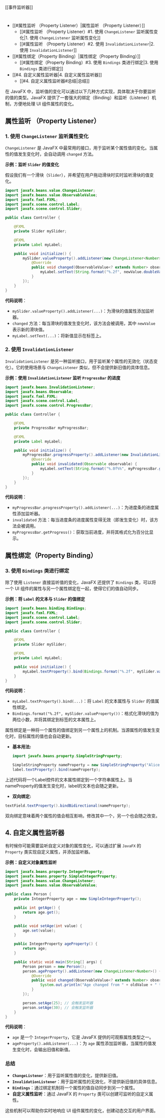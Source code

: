 [[事件监听器]]
# 
- [[#属性监听 （Property Listener）|属性监听 （Property Listener）]]
	- [[#属性监听 （Property Listener）#1. 使用 `ChangeListener` 监听属性变化|1. 使用 `ChangeListener` 监听属性变化]]
	- [[#属性监听 （Property Listener）#2. 使用 `InvalidationListener`|2. 使用 `InvalidationListener`]]
- [[#属性绑定（Property Binding）|属性绑定（Property Binding）]]
	- [[#属性绑定（Property Binding）#3. 使用 `Bindings` 类进行绑定|3. 使用 `Bindings` 类进行绑定]]
- [[#4. 自定义属性监听器|4. 自定义属性监听器]]
	- [[#4. 自定义属性监听器#总结|总结]]

在 JavaFX 中，监听值的变化可以通过以下几种方式实现，具体取决于你要监听的值的类型。JavaFX 提供了一套强大的绑定（Binding）和监听（Listener）机制，方便地处理 UI 组件属性的变化。

## 属性监听 （Property Listener）
### 1. 使用 `ChangeListener` 监听属性变化

`ChangeListener` 是 JavaFX 中最常用的接口，用于监听某个属性值的变化。当属性的值发生变化时，会自动调用 `changed` 方法。

**示例：监听 `Slider` 的值变化**

假设我们有一个滑块（`Slider`），并希望在用户拖动滑块时实时监听滑块的值变化。

```java
import javafx.beans.value.ChangeListener;
import javafx.beans.value.ObservableValue;
import javafx.fxml.FXML;
import javafx.scene.control.Label;
import javafx.scene.control.Slider;

public class Controller {

    @FXML
    private Slider mySlider;

    @FXML
    private Label myLabel;

    public void initialize() {
        mySlider.valueProperty().addListener(new ChangeListener<Number>() {
            @Override
            public void changed(ObservableValue<? extends Number> observable, Number oldValue, Number newValue) {
                myLabel.setText(String.format("%.2f", newValue.doubleValue()));
            }
        });
    }
}
```

**代码说明**：
- `mySlider.valueProperty().addListener(...)`：为滑块的值属性添加监听器。
- `changed` 方法：每当滑块的值发生变化时，该方法会被调用，其中 `newValue` 表示新的滑块值。
- `myLabel.setText(...)`：将新值显示在标签上。

### 2. 使用 `InvalidationListener`

`InvalidationListener` 是另一种监听接口，用于监听某个属性的无效化（状态变化）。它的使用场景与 `ChangeListener` 类似，但不会提供新旧值的具体信息。

**示例：使用 `InvalidationListener` 监听 `ProgressBar` 的进度**

```java
import javafx.beans.InvalidationListener;
import javafx.beans.Observable;
import javafx.fxml.FXML;
import javafx.scene.control.Label;
import javafx.scene.control.ProgressBar;

public class Controller {

    @FXML
    private ProgressBar myProgressBar;

    @FXML
    private Label myLabel;

    public void initialize() {
        myProgressBar.progressProperty().addListener(new InvalidationListener() {
            @Override
            public void invalidated(Observable observable) {
                myLabel.setText(String.format("%.0f%%", myProgressBar.getProgress() * 100));
            }
        });
    }
}
```

**代码说明**：
- `myProgressBar.progressProperty().addListener(...)`：为进度条的进度属性添加监听器。
- `invalidated` 方法：每当进度条的进度属性变得无效（即发生变化）时，该方法会被调用。
- `myProgressBar.getProgress()`：获取当前进度，并将其格式化为百分比显示。

## 属性绑定（Property Binding）
### 3. 使用 `Bindings` 类进行绑定

除了使用 `Listener` 直接监听值的变化，JavaFX 还提供了 `Bindings` 类，可以将一个 UI 组件的属性与另一个属性绑定在一起，使得它们的值自动同步。

**示例：将 `Label` 的文本与 `Slider` 的值绑定**

```java
import javafx.beans.binding.Bindings;
import javafx.fxml.FXML;
import javafx.scene.control.Label;
import javafx.scene.control.Slider;

public class Controller {

    @FXML
    private Slider mySlider;

    @FXML
    private Label myLabel;

    public void initialize() {
        myLabel.textProperty().bind(Bindings.format("%.2f", mySlider.valueProperty()));
    }
}
```

**代码说明**：
- `myLabel.textProperty().bind(...)`：将 `Label` 的文本属性与 `Slider` 的值属性绑定。
- `Bindings.format("%.2f", mySlider.valueProperty())`：格式化滑块的值为两位小数，并将其绑定到标签的文本属性上。

属性绑定是一种将一个属性的值绑定到另一个属性上的机制。当源属性的值发生变化时，目标属性的值也会自动更新。

- **基本用法:**
   ```java
   import javafx.beans.property.SimpleStringProperty;
   
   SimpleStringProperty nameProperty = new SimpleStringProperty("Alice");
   label.textProperty().bind(nameProperty);
   ```
上述代码将一个Label控件的文本属性绑定到一个字符串属性上。当nameProperty的值发生变化时，label的文本也会随之更新。
    
- **双向绑定:**
```java
textField.textProperty().bindBidirectional(nameProperty);
```
双向绑定意味着两个属性的值会相互影响，修改其中一个，另一个也会随之改变。


## 4. 自定义属性监听器

有时候你可能需要监听自定义对象的属性变化，可以通过扩展 `JavaFX` 的 `Property` 类实现自定义属性，并添加监听器。

**示例：自定义对象属性监听**

```java
import javafx.beans.property.IntegerProperty;
import javafx.beans.property.SimpleIntegerProperty;
import javafx.beans.value.ChangeListener;
import javafx.beans.value.ObservableValue;

public class Person {
    private IntegerProperty age = new SimpleIntegerProperty();

    public int getAge() {
        return age.get();
    }

    public void setAge(int value) {
        age.set(value);
    }

    public IntegerProperty ageProperty() {
        return age;
    }

    public static void main(String[] args) {
        Person person = new Person();
        person.ageProperty().addListener(new ChangeListener<Number>() {
            @Override
            public void changed(ObservableValue<? extends Number> observable, Number oldValue, Number newValue) {
                System.out.println("Age changed from " + oldValue + " to " + newValue);
            }
        });

        person.setAge(25); // 会触发监听器
        person.setAge(30); // 会触发监听器
    }
}
```

**代码说明**：
- `age` 是一个 `IntegerProperty`，它是 JavaFX 提供的可观察属性类型之一。
- `ageProperty().addListener(...)`：为 `age` 属性添加监听器，当属性的值发生变化时，会输出旧值和新值。

### 总结

- **`ChangeListener`**：用于监听属性值的变化，提供新旧值。
- **`InvalidationListener`**：用于监听属性的无效化，不提供新旧值的具体信息。
- **`Bindings`**：通过绑定机制将一个属性的值自动同步到另一个属性。
- **自定义属性监听**：通过 JavaFX 的 `Property` 类可以创建可监听的自定义属性。

这些机制可以帮助你实时地响应 UI 组件属性的变化，创建动态交互的用户界面。